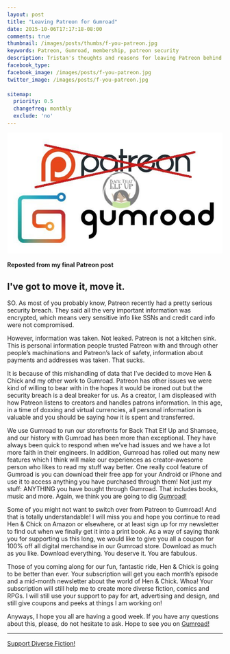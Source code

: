 ```yaml
---
layout: post
title: "Leaving Patreon for Gumroad"
date: 2015-10-06T17:17:18-08:00
comments: true
thumbnail: /images/posts/thumbs/f-you-patreon.jpg
keywords: Patreon, Gumroad, membership, patreon security
description: Tristan's thoughts and reasons for leaving Patreon behind and fully embracing Gumroad.
facebook_type: 
facebook_image: /images/posts/f-you-patreon.jpg
twitter_image: /images/posts/f-you-patreon.jpg

sitemap:
  priority: 0.5
  changefreq: monthly
  exclude: 'no'
---
```


![Fuck you Patreon](/images/posts/f-you-patreon.jpg)

<strong>Reposted from my final Patreon post</strong>

## I've got to move it, move it.

<p>SO. As most of you probably know, Patreon recently had a pretty serious security breach. They said all the very important information was encrypted, which means very sensitive info like SSNs and credit card info were not compromised.</p>

<p>However, information was taken. Not leaked. Patreon is not a kitchen sink. This is personal information people trusted Patreon with and through other people’s machinations and Patreon’s lack of safety, information about payments and addresses was taken. That sucks.</p>

<p>It is because of this mishandling of data that I’ve decided to move Hen & Chick and my other work to Gumroad. Patreon has other issues we were kind of willing to bear with in the hopes it would be ironed out but the security breach is a deal breaker for us. As a creator, I am displeased with how Patreon listens to creators and handles patrons information. In this age, in a time of doxxing and virtual currencies, all personal information is valuable and you should be saying how it is spent and transferred.</p>

<p>We use Gumroad to run our storefronts for Back That Elf Up and Shamsee, and our history with Gumroad has been more than exceptional. They have always been quick to respond when we’ve had issues and we have a lot more faith in their engineers. In addition, Gumroad has rolled out many new features which I think will make our experiences as creator-awesome person who likes to read my stuff way better. One really cool feature of Gumroad is you can download their free app for your Android or iPhone and use it to access anything you have purchased through them! Not just my stuff: ANYTHING you have bought through Gumroad. That includes books, music and more. Again, we think you are going to dig <a href="/subscribe/">Gumroad!</a></p>

<p>Some of you might not want to switch over from Patreon to Gumroad! And that is totally understandable! I will miss you and hope you continue to read Hen & Chick on Amazon or elsewhere, or at least sign up for my newsletter to find out when we finally get it into a print book. As a way of saying thank you for supporting us this long, we would like to give you all a coupon for 100% off all digital merchandise in our Gumroad store. Download as much as you like. Download everything. You deserve it. You are fabulous.</p>

<p>Those of you coming along for our fun, fantastic ride, Hen & Chick is going to be better than ever. Your subscription will get you each month’s episode and a mid-month newsletter about the world of Hen & Chick. Whoa! Your subscription will still help me to create more diverse fiction, comics and RPGs. I will still use your support to pay for art, advertising and design, and still give coupons and peeks at things I am working on!</p>

<p>Anyways, I hope you all are having a good week. If you have any questions about this, please, do not hesitate to ask. Hope to see you on <a href="/subscribe/">Gumroad!</a></p>

<hr class="hr-centered">
<script src="https://gumroad.com/js/gumroad.js"></script>
<p class="center-text"><a class="gumroad-button" href="https://gum.co/BGAT" target="_blank">Support Diverse Fiction!</a></p>